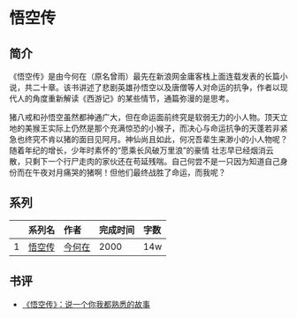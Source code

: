 # 悟空传


## 简介

《悟空传》是由今何在（原名曾雨）最先在新浪网金庸客栈上面连载发表的长篇小说，共二十章。该书讲述了悲剧英雄孙悟空以及唐僧等人对命运的抗争，作者以现代人的角度重新解读《西游记》的某些情节，通篇弥漫的是思考。

猪八戒和孙悟空虽然都神通广大，但在命运面前终究是软弱无力的小人物。顶天立地的美猴王实际上仍然是那个充满惊恐的小猴子，而决心与命运抗争的天蓬若非紧急也终究不肯以猪的面目见阿月。神仙尚且如此，何况吾辈生来渺小的小人物呢？随着年纪的增长，少年时素怀的“愿乘长风破万里浪”的豪情 壮志早已经烟消云散，只剩下一个行尸走肉的家伙还在苟延残喘。自己何尝不是一只因为知道自己身份而在午夜对月痛哭的猪啊！但他们最终战胜了命运，而我呢？

## 系列

|     | 系列名                                             | 作者                                                | 完成时间 | 字数  |
| :-- | :---------------------------------------------- |:------------------------------------------------ |:---- |:--- |
| 1   | [悟空传](https://book.douban.com/subject/1003000/) | [今何在](https://www.douban.com/personage/27494607/) | 2000 | 14w |


## 书评

- [《悟空传》：说一个你我都熟悉的故事](https://book.douban.com/review/5671339/)

